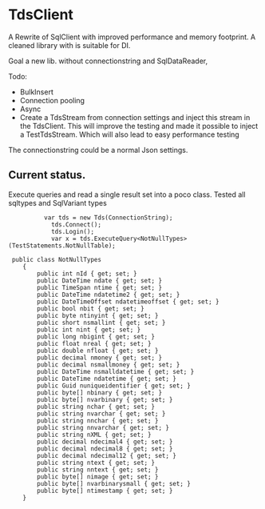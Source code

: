# TdsClient

A Rewrite of SqlClient with improved performance and memory footprint. A cleaned library with is suitable for DI.

Goal a new lib. without connectionstring and SqlDataReader, 

Todo:
* BulkInsert
* Connection pooling
* Async
* Create a TdsStream from connection settings and inject this stream in the TdsClient. This will improve the testing and made it possible to 
inject a TestTdsStream. Which will also lead to easy performance testing

The connectionstring could be a normal Json settings.

## Current status.
Execute queries and read a single result set into a poco class. Tested all sqltypes and SqlVariant types

```
          var tds = new Tds(ConnectionString);
            tds.Connect();
            tds.Login();
            var x = tds.ExecuteQuery<NotNullTypes>(TestStatements.NotNullTable);

 public class NotNullTypes
    {
        public int nId { get; set; }
        public DateTime ndate { get; set; }
        public TimeSpan ntime { get; set; }
        public DateTime ndatetime2 { get; set; }
        public DateTimeOffset ndatetimeoffset { get; set; }
        public bool nbit { get; set; }
        public byte ntinyint { get; set; }
        public short nsmallint { get; set; }
        public int nint { get; set; }
        public long nbigint { get; set; }
        public float nreal { get; set; }
        public double nfloat { get; set; }
        public decimal nmoney { get; set; }
        public decimal nsmallmoney { get; set; }
        public DateTime nsmalldatetime { get; set; }
        public DateTime ndatetime { get; set; }
        public Guid nuniqueidentifier { get; set; }
        public byte[] nbinary { get; set; }
        public byte[] nvarbinary { get; set; }
        public string nchar { get; set; }
        public string nvarchar { get; set; }
        public string nnchar { get; set; }
        public string nnvarchar { get; set; }
        public string nXML { get; set; }
        public decimal ndecimal4 { get; set; }
        public decimal ndecimal8 { get; set; }
        public decimal ndecimal12 { get; set; }
        public string ntext { get; set; }
        public string nntext { get; set; }
        public byte[] nimage { get; set; }
        public byte[] nvarbinarysmall { get; set; }
        public byte[] ntimestamp { get; set; }
    }
